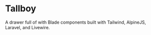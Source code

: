 # Tallboy
A drawer full of with Blade components built with Tailwind, AlpineJS, Laravel, and Livewire.
